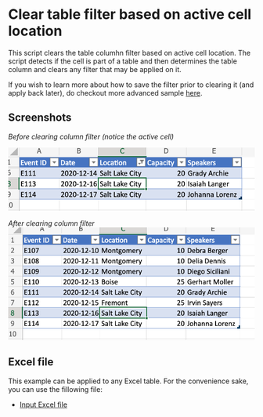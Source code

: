 # Clear table filter based on active cell location 

This script clears the table columhn filter based on active cell location. The script detects if the cell is part of a table and then determines the table column and clears any filter that may be applied on it. 

If you wish to learn more about how to save the filter prior to clearing it (and apply back later), do checkout more advanced sample [here](../Move%20Rows%20Across%20Tables).

## Screenshots 

_Before clearing column filter (notice the active cell)_

![Before clearing column filter](Before-Filter-Applied.png)

_After clearing column filter_
![After clearing column filter](After-Filter-Cleared.png)


## Excel file 

This example can be applied to any Excel table. For the convenience sake, you can use the fillowing file: 

* [Input Excel file](Table-With-Filter.xlsx)


